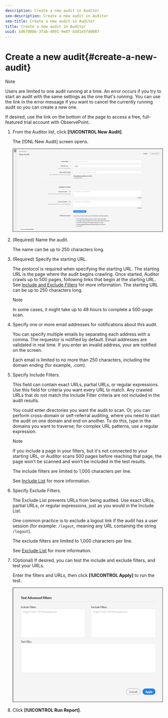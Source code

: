 ```yaml
---
description: Create a new audit in Auditor
seo-description: Create a new audit in Auditor
seo-title: Create a new audit in Auditor
title: Create a new audit in Auditor
uuid: bd6798bb-3fab-4091-9e07-d3d1e5fdd087
---
```


# Create a new audit{#create-a-new-audit}

>[!NOTE]
>
>Users are limited to one audit running at a time. An error occurs if you try to start an audit with the same settings as the one that's running. You can use the link in the error message if you want to cancel the currently running audit so you can create a new one.

If desired, use the link on the bottom of the page to access a free, full-featured trial account with ObservePoint. 

1. From the Auditor list, click **[!UICONTROL New Audit]**.

   The [!DNL New Audit] screen opens.

   ![](assets/config.png)

1. (Required) Name the audit.

   The name can be up to 250 characters long. 
1. (Required) Specify the starting URL.

   The protocol is required when specifying the starting URL. The starting URL is the page where the audit begins crawling. Once started, Auditor crawls up to 500 pages, following links that begin at the starting URL. See [Include and Exclude Filters](../create-audit/filters.md) for more information. The starting URL can be up to 250 characters long.

   >[!NOTE]
   >
   >In some cases, it might take up to 48 hours to complete a 500-page scan.

1. Specify one or more email addresses for notifications about this audit.

   You can specify multiple emails by separating each address with a comma. The requestor is notified by default. Email addresses are validated in real time. If you enter an invalid address, your are notified on the screen.

   Each email is limited to no more than 250 characters, including the domain ending (for example, .com). 
1. Specify Include Filters.

   This field can contain exact URLs, partial URLs, or regular expressions. Use this field for criteria you want every URL to match. Any crawled URLs that do not match the Include Filter criteria are not included in the audit results.

   You could enter directories you want the audit to scan. Or, you can perform cross-domain or self-referral auditing, where you need to start the audit on one domain and end on another. To do this, type in the domains you want to traverse; for complex URL patterns, use a regular expression.

   >[!NOTE]
   >
   >If you include a page in your filters, but it's not connected to your starting URL, or Auditor scans 500 pages before reaching that page, the page won't be scanned and won't be included in the test results.

   The include filters are limited to 1,000 characters per line.

   See [Include List](../create-audit/filters.md) for more information. 
1. Specify Exclude Filters.

   The Exclude List prevents URLs from being audited. Use exact URLs, partial URLs, or regular expressions, just as you would in the Include List.

   One common practice is to exclude a logout link if the audit has a user session (for example: `/logout`, meaning any URL containing the string `/logout`).

   The exclude filters are limited to 1,000 characters per line.

   See [Exclude List](../create-audit/filters.md) for more information. 
1. (Optional) If desired, you can test the include and exclude filters, and test your URLs.

   Enter the filters and URLs, then click **[!UICONTROL Apply]** to run the test.

   ![](assets/test-advanced-filters.png)

1. Click **[!UICONTROL Run Report]**.
